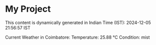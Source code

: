 # My Project

This content is dynamically generated in Indian Time (IST): 2024-12-05 21:56:57 IST


Current Weather in Coimbatore:
Temperature: 25.88 °C
Condition: mist
